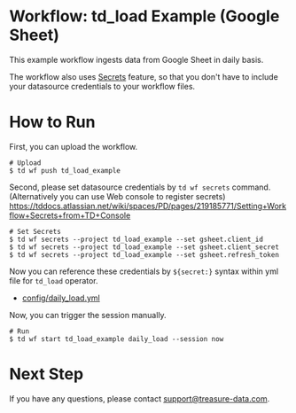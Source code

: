# Workflow: td_load Example (Google Sheet)

This example workflow ingests data from Google Sheet in daily basis.

The workflow also uses [Secrets](https://tddocs.atlassian.net/wiki/spaces/PD/pages/223379597/Setting+Workflow+Secrets+from+the+Command+Line) feature, so that you don't have to include your datasource credentials to your workflow files.


# How to Run

First, you can upload the workflow.

    # Upload
    $ td wf push td_load_example

Second, please set datasource credentials by `td wf secrets` command.
(Alternatively you can use Web console to register secrets)
https://tddocs.atlassian.net/wiki/spaces/PD/pages/219185771/Setting+Workflow+Secrets+from+TD+Console

    # Set Secrets
    $ td wf secrets --project td_load_example --set gsheet.client_id
    $ td wf secrets --project td_load_example --set gsheet.client_secret
    $ td wf secrets --project td_load_example --set gsheet.refresh_token

Now you can reference these credentials by `${secret:}` syntax within yml file for `td_load` operator.

- [config/daily_load.yml](config/daily_load.yml)

Now, you can trigger the session manually.

    # Run
    $ td wf start td_load_example daily_load --session now
    
# Next Step

If you have any questions, please contact support@treasure-data.com.
